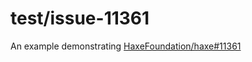 # test/issue-11361

An example demonstrating [HaxeFoundation/haxe#11361](https://github.com/HaxeFoundation/haxe/issues/11361)
